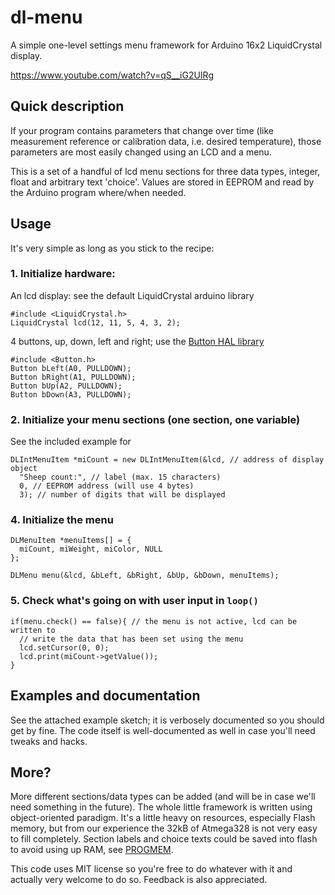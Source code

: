 # dl-menu
A simple one-level settings menu framework for Arduino 16x2 LiquidCrystal display.

https://www.youtube.com/watch?v=qS__iG2UIRg

## Quick description
If your program contains parameters that change over time
(like measurement reference or calibration data, i.e. desired temperature),
those parameters are most easily changed using an LCD and a menu.

This is a set of a handful of lcd menu sections for three data types, integer,
float and arbitrary text 'choice'. Values are stored in EEPROM and read by the Arduino 
program where/when needed.

## Usage
It's very simple as long as you stick to the recipe:
### 1. Initialize hardware:
An lcd display: see the default LiquidCrystal arduino library
```
#include <LiquidCrystal.h>
LiquidCrystal lcd(12, 11, 5, 4, 3, 2);
```
4 buttons, up, down, left and right; use the [Button HAL library](http://playground.arduino.cc/Code/Button)
```
#include <Button.h>
Button bLeft(A0, PULLDOWN);
Button bRight(A1, PULLDOWN);
Button bUp(A2, PULLDOWN);
Button bDown(A3, PULLDOWN);
```
### 2. Initialize your menu sections (one section, one variable)
See the included example for
```
DLIntMenuItem *miCount = new DLIntMenuItem(&lcd, // address of display object
  "Sheep count:", // label (max. 15 characters)
  0, // EEPROM address (will use 4 bytes)
  3); // number of digits that will be displayed
```
### 4. Initialize the menu
```
DLMenuItem *menuItems[] = {
  miCount, miWeight, miColor, NULL
};

DLMenu menu(&lcd, &bLeft, &bRight, &bUp, &bDown, menuItems);
```

### 5. Check what's going on with user input in `loop()`
```
if(menu.check() == false){ // the menu is not active, lcd can be written to
  // write the data that has been set using the menu
  lcd.setCursor(0, 0);
  lcd.print(miCount->getValue());
}
```
## Examples and documentation
See the attached example sketch; it is verbosely documented so you should get by fine. The code itself is well-documented as well in case you'll need tweaks and hacks.

## More?
More different sections/data types can be added (and will be in case we'll need something in the future).
The whole little framework is written using object-oriented paradigm. It's a little heavy on resources, especially
Flash memory, but from our experience the 32kB of Atmega328 is not very easy to fill completely.
Section labels and choice texts could be saved into flash to avoid using up RAM, see [PROGMEM](https://www.arduino.cc/en/Reference/PROGMEM).
 
This code uses MIT license so you're free to do whatever with it and actually very welcome to do so. Feedback is also appreciated.
